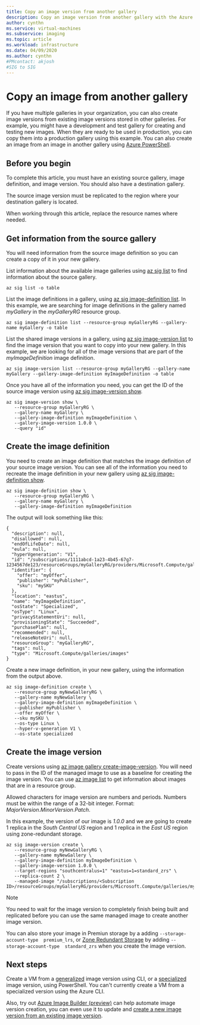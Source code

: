 ```yaml
---
title: Copy an image version from another gallery
description: Copy an image version from another gallery with the Azure CLI.
author: cynthn
ms.service: virtual-machines
ms.subservice: imaging
ms.topic: article
ms.workload: infrastructure
ms.date: 04/09/2020
ms.author: cynthn
#PMcontact: akjosh
#SIG to SIG
---
```


# Copy an image from another gallery

If you have multiple galleries in your organization, you can also create image versions from existing image versions stored in other galleries. For example, you might have a development and test gallery for creating and testing new images. When they are ready to be used in production, you can copy them into a production gallery using this example. You can also create an image from an image in another gallery using [Azure PowerShell](image-version-another-gallery-powershell.md).



## Before you begin

To complete this article, you must have an existing source gallery, image definition, and image version. You should also have a destination gallery. 


The source image version must be replicated to the region where your destination gallery is located. 


When working through this article, replace the resource names where needed.



## Get information from the source gallery

You will need information from the source image definition so you can create a copy of it in your new gallery.

List information about the available image galleries using [az sig list](/cli/azure/sig#az-sig-list) to find information about the source gallery.

```azurecli-interactive 
az sig list -o table
```

List the image definitions in a gallery, using [az sig image-definition list](/cli/azure/sig/image-definition#az-sig-image-definition-list). In this example, we are searching for image definitions in the gallery named *myGallery* in the *myGalleryRG* resource group.

```azurecli-interactive 
az sig image-definition list --resource-group myGalleryRG --gallery-name myGallery -o table
```

List the shared image versions in a gallery, using [az sig image-version list](/cli/azure/sig/image-version#az-sig-image-version-list) to find the image version that you want to copy into your new gallery. In this example, we are looking for all of the image versions that are part of the *myImageDefinition* image definition.

```azurecli-interactive
az sig image-version list --resource-group myGalleryRG --gallery-name myGallery --gallery-image-definition myImageDefinition -o table
```

Once you have all of the information you need, you can get the ID of the source image version using [az sig image-version show](/cli/azure/sig/image-version#az-sig-image-version-show).

```azurecli-interactive
az sig image-version show \
   --resource-group myGalleryRG \
   --gallery-name myGallery \
   --gallery-image-definition myImageDefinition \
   --gallery-image-version 1.0.0 \
   --query "id"
```


## Create the image definition 

You need to create an image definition that matches the image definition of your source image version. You can see all of the information you need to recreate the image definition in your new gallery using [az sig image-definition show](/cli/azure/sig/image-definition#az-sig-image-definition-show).

```azurecli-interactive
az sig image-definition show \
   --resource-group myGalleryRG \
   --gallery-name myGallery \
   --gallery-image-definition myImageDefinition
```

The output will look something like this:

```output
{
  "description": null,
  "disallowed": null,
  "endOfLifeDate": null,
  "eula": null,
  "hyperVgeneration": "V1",
  "id": "/subscriptions/1111abcd-1a23-4b45-67g7-1234567de123/resourceGroups/myGalleryRG/providers/Microsoft.Compute/galleries/myGallery/images/myImageDefinition",
  "identifier": {
    "offer": "myOffer",
    "publisher": "myPublisher",
    "sku": "mySKU"
  },
  "location": "eastus",
  "name": "myImageDefinition",
  "osState": "Specialized",
  "osType": "Linux",
  "privacyStatementUri": null,
  "provisioningState": "Succeeded",
  "purchasePlan": null,
  "recommended": null,
  "releaseNoteUri": null,
  "resourceGroup": "myGalleryRG",
  "tags": null,
  "type": "Microsoft.Compute/galleries/images"
}
```

Create a new image definition, in your new gallery, using the information from the output above.


```azurecli-interactive 
az sig image-definition create \
   --resource-group myNewGalleryRG \
   --gallery-name myNewGallery \
   --gallery-image-definition myImageDefinition \
   --publisher myPublisher \
   --offer myOffer \
   --sku mySKU \
   --os-type Linux \
   --hyper-v-generation V1 \
   --os-state specialized 
```


## Create the image version

Create versions using [az image gallery create-image-version](/cli/azure/sig/image-version#az-sig-image-version-create). You will need to pass in the ID of the managed image to use as a baseline for creating the image version. You can use [az image list](/cli/azure/image?view#az-image-list) to get information about images that are in a resource group. 

Allowed characters for image version are numbers and periods. Numbers must be within the range of a 32-bit integer. Format: *MajorVersion*.*MinorVersion*.*Patch*.

In this example, the version of our image is *1.0.0* and we are going to create 1 replica in the *South Central US* region and 1 replica in the *East US* region using zone-redundant storage.


```azurecli-interactive 
az sig image-version create \
   --resource-group myNewGalleryRG \
   --gallery-name myNewGallery \
   --gallery-image-definition myImageDefinition \
   --gallery-image-version 1.0.0 \
   --target-regions "southcentralus=1" "eastus=1=standard_zrs" \
   --replica-count 2 \
   --managed-image "/subscriptions/<Subscription ID>/resourceGroups/myGalleryRG/providers/Microsoft.Compute/galleries/myGallery/images/myImageDefinition/versions/1.0.0"
```

> [!NOTE]
> You need to wait for the image version to completely finish being built and replicated before you can use the same managed image to create another image version.
>
> You can also store your image in Premiun storage by a adding `--storage-account-type  premium_lrs`, or [Zone Redundant Storage](https://docs.microsoft.com/azure/storage/common/storage-redundancy-zrs) by adding `--storage-account-type  standard_zrs` when you create the image version.
>

## Next steps

Create a VM from a [generalized](vm-generalized-image-version-cli.md) image version using CLI, or a [specialized](vm-specialized-image-version-PowerShell.md) image version, using PowerShell. You can't currently create a VM from a specialized version using the Azure CLI.

Also, try out [Azure Image Builder (preview)](./linux/image-builder-overview.md) can help automate image version creation, you can even use it to update and [create a new image version from an existing image version](./linux/image-builder-gallery-update-image-version.md). 